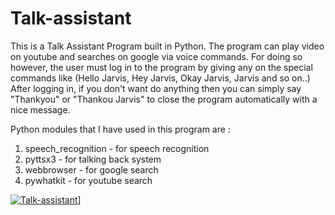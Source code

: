 # Talk-assistant
This is a Talk Assistant Program built in Python.
The program can play video on youtube and searches on google via voice commands.
For doing so however, the user must log in to the program by giving any on the special commands like (Hello Jarvis, Hey Jarvis, Okay Jarvis, Jarvis and so on..)
After logging in, if you don't want do anything then you can simply say "Thankyou" or "Thankou Jarvis" to close the program automatically with a nice message.

Python modules that I have used in this program are :
1. speech_recognition - for speech recognition
2. pyttsx3 - for talking back system
3. webbrowser - for google search
4. pywhatkit - for youtube search

[![Talk-assistant](https://www.youtube.com/watch?v=M6Tm_g-BwRo)](https://www.youtube.com/watch?v=M6Tm_g-BwRo)]
